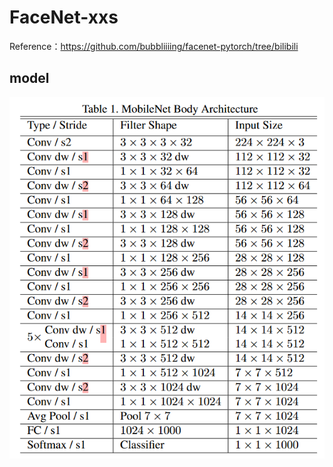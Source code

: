 # FaceNet-xxs
Reference：https://github.com/bubbliiiing/facenet-pytorch/tree/bilibili
## model
![img.png](img.png)
``` 